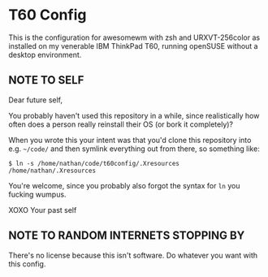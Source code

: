 # T60 Config
This is the configuration for awesomewm with zsh and URXVT-256color as installed on my venerable IBM ThinkPad T60, running openSUSE without a desktop environment.

## NOTE TO SELF
Dear future self,

You probably haven't used this repository in a while, since realistically how often does a person really reinstall their OS (or bork it completely)?

When you wrote this your intent was that you'd clone this repository into e.g. `~/code/` and then symlink everything out from there, so something like:

```
$ ln -s /home/nathan/code/t60config/.Xresources /home/nathan/.Xresources
```

You're welcome, since you probably also forgot the syntax for `ln` you fucking wumpus.

XOXO
Your past self

## NOTE TO RANDOM INTERNETS STOPPING BY
There's no license because this isn't software.  Do whatever you want with this config.
